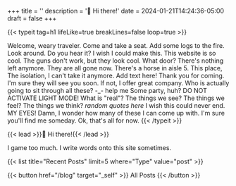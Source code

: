 +++
title = ''
description = '👋 Hi there!'
date = 2024-01-21T14:24:36-05:00
draft = false
+++

<meta content="/gm_construct_ballz.jpg" property="og:image">
<meta name="twitter:image" content="/gm_construct_ballz.jpg">
<meta content="summary_large_image" name="twitter:card">

<meta name="description" content="👋 Hi there!">

<meta property="og:url" content="https://asterisk.lol">
<meta property="og:type" content="website">
<meta property="og:title" content="Asterisk's Den">
<meta property="og:description" content="👋 Hi there!">


<meta property="twitter:domain" content="asterisk.lol">
<meta property="twitter:url" content="https://asterisk.lol">
<meta name="twitter:title" content="Asterisk's Den">
<meta name="twitter:description" content="👋 Hi there!">



<!-- Hey, no peeking >:( -->

{{< typeit
  tag=h1
  lifeLike=true
  breakLines=false
  loop=true >}}

Welcome, weary traveler.
Come and take a seat.
Add some logs to the fire.
Look around.
Do you hear it?
I wish I could make this.
This website is so cool.
The guns don't work, but they look cool.
What door?
There's nothing left anymore.
They are all gone now.
There's a horse in aisle 5.
This place,
The isolation,
I can't take it anymore.
Add text here!
Thank you for coming.
I'm sure they will see you soon.
If not, I offer great company.
Who is actually going to sit through all these? -_-
help me
Some party, huh?
DO NOT ACTIVATE LIGHT MODE!
What is "real"?
The things we see?
The things we feel?
The things we think?
*random quotes here*
I wish this could never end.
MY EYES!
Damn, I wonder how many of these I can come up with.
I'm sure you'll find me someday.
Ok, that's all for now.
{{< /typeit >}}

{{< lead >}}:wave: Hi there!{{< /lead >}}

I game too much. I write words onto this site sometimes.

<the-fold></the-fold>

{{< list title="Recent Posts" limit=5 where="Type" value="post" >}}

{{< button href="/blog" target="_self" >}}
All Posts
{{< /button >}}
